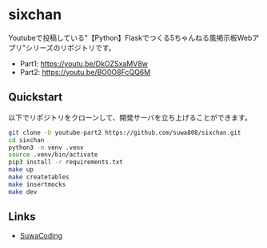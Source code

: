 # sixchan
Youtubeで投稿している"【Python】Flaskでつくる5ちゃんねる風掲示板Webアプリ"シリーズのリポジトリです。
- Part1: https://youtu.be/DkOZSxaMV8w
- Part2: https://youtu.be/BO0O8FcQQ6M

## Quickstart
以下でリポジトリをクローンして、開発サーバを立ち上げることができます。
```bash
git clone -b youtube-part2 https://github.com/suwa808/sixchan.git
cd sixchan
python3 -m venv .venv
source .venv/bin/activate
pip3 install -r requirements.txt
make up
make createtables
make insertmocks
make dev
```

## Links
- [SuwaCoding](https://www.youtube.com/channel/UCAqqAK9M58yNRPhaMSbmV4Q)